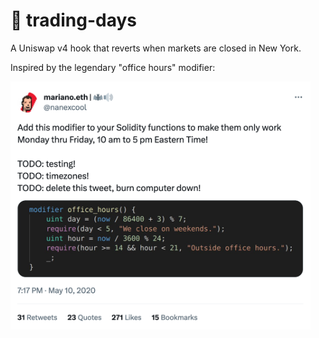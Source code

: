 # 🗽 trading-days

A Uniswap v4 hook that reverts when markets are closed in New York.

Inspired by the legendary "office hours" modifier:

<a href="https://twitter.com/nanexcool/status/1259623747339849729" target="_blank">
  <img src="./img/office_hours.png" width=480px />
</a>
